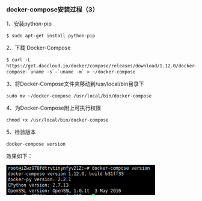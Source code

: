 ### docker-compose安装过程（3）
1、安装python-pip
```
$ sudo apt-get install python-pip
```
2、下载 Docker-Compose
```
$ curl -L https://get.daocloud.io/docker/compose/releases/download/1.12.0/docker-compose-`uname -s`-`uname -m` > ~/docker-compose

```
3、将Docker-Compose文件夹移动到/usr/local/bin目录下
```
sudo mv ~/docker-compose /usr/local/bin/docker-compose
```
4、为Docker-Compose附上可执行权限
```
chmod +x /usr/local/bin/docker-compose
```
5、检验版本
```
docker-compose version
```
效果如下：

![docker-compose版本](images/docker-compose-version.png)
